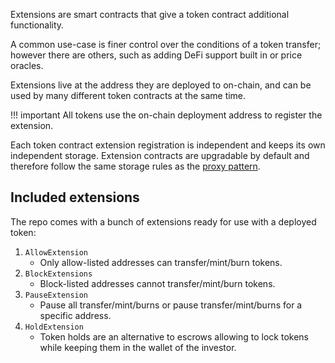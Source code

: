 Extensions are smart contracts that give a token contract additional functionality. 

A common use-case is finer control over the conditions of a token transfer; however there are others, such as adding DeFi support built in or price oracles. 

Extensions live at the address they are deployed to on-chain, and can be used by many different token contracts at the same time. 

!!! important
    All tokens use the on-chain deployment address to register the extension.

Each token contract extension registration is independent and keeps its own independent storage. Extension contracts are upgradable by default and therefore follow the same storage rules as the [proxy pattern](https://docs.openzeppelin.com/upgrades-plugins/1.x/proxies#storage-collisions-between-implementation-versions).

## Included extensions

The repo comes with a bunch of extensions ready for use with a deployed token:

1. `AllowExtension`
    - Only allow-listed addresses can transfer/mint/burn tokens.
1. `BlockExtensions`
    - Block-listed addresses cannot transfer/mint/burn tokens.
1. `PauseExtension`
    - Pause all transfer/mint/burns or pause transfer/mint/burns for a specific address.
1. `HoldExtension`
    - Token holds are an alternative to escrows allowing to lock tokens while keeping them in the wallet of the investor.


